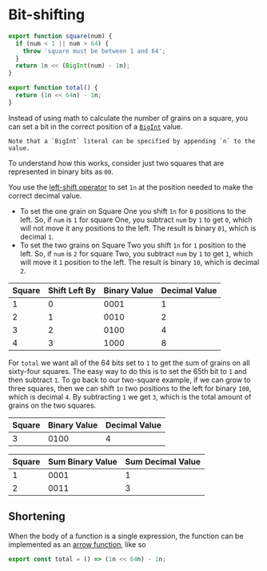 # Bit-shifting

```javascript
export function square(num) {
  if (num < 1 || num > 64) {
    throw 'square must be between 1 and 64';
  }
  return 1n << (BigInt(num) - 1n);
}

export function total() {
  return (1n << 64n) - 1n;
}
```

Instead of using math to calculate the number of grains on a square, you can set a bit in the correct position of a [`BigInt`][bigint] value.

<!-- prettier-ignore-start -->
~~~~exercism/note
Note that a `BigInt` literal can be specified by appending `n` to the value.
~~~~
<!-- prettier-ignore-end -->

To understand how this works, consider just two squares that are represented in binary bits as `00`.

You use the [left-shift operator][left-shift-operator] to set `1n` at the position needed to make the correct decimal value.

- To set the one grain on Square One you shift `1n` for `0` positions to the left.
  So, if `num` is `1` for square One, you subtract `num` by `1` to get `0`, which will not move it any positions to the left.
  The result is binary `01`, which is decimal `1`.
- To set the two grains on Square Two you shift `1n` for `1` position to the left.
  So, if `num` is `2` for square Two, you subtract `num` by `1` to get `1`, which will move it `1` position to the left.
  The result is binary `10`, which is decimal `2`.

| Square | Shift Left By | Binary Value | Decimal Value |
| ------ | ------------- | ------------ | ------------- |
| 1      | 0             | 0001         | 1             |
| 2      | 1             | 0010         | 2             |
| 3      | 2             | 0100         | 4             |
| 4      | 3             | 1000         | 8             |

For `total` we want all of the 64 bits set to `1` to get the sum of grains on all sixty-four squares.
The easy way to do this is to set the 65th bit to `1` and then subtract `1`.
To go back to our two-square example, if we can grow to three squares, then we can shift `1n` two positions to the left for binary `100`,
which is decimal `4`.
By subtracting `1` we get `3`, which is the total amount of grains on the two squares.

| Square | Binary Value | Decimal Value |
| ------ | ------------ | ------------- |
| 3      | 0100         | 4             |

| Square | Sum Binary Value | Sum Decimal Value |
| ------ | ---------------- | ----------------- |
| 1      | 0001             | 1                 |
| 2      | 0011             | 3                 |

## Shortening

When the body of a function is a single expression, the function can be implemented as an [arrow function][arrow-function], like so

```javascript
export const total = () => (1n << 64n) - 1n;
```

[bigint]: https://developer.mozilla.org/en-US/docs/Web/JavaScript/Reference/Global_Objects/BigInt
[left-shift-operator]: https://developer.mozilla.org/en-US/docs/Web/JavaScript/Reference/Operators/Left_shift
[arrow-function]: https://developer.mozilla.org/en-US/docs/Web/JavaScript/Reference/Functions/Arrow_functions
